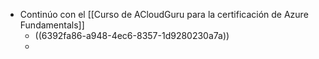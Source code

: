 - Continúo con el [[Curso de ACloudGuru para la certificación de Azure Fundamentals]]
	- ((6392fa86-a948-4ec6-8357-1d9280230a7a))
	-